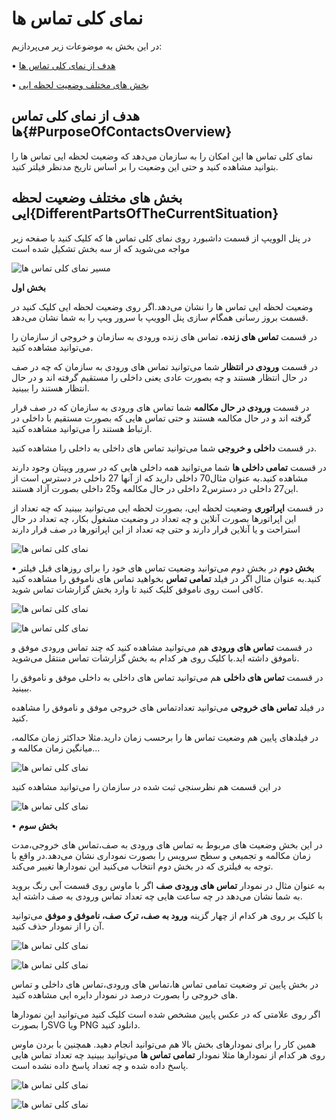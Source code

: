 # نمای کلی تماس ها

در این بخش به موضوعات زیر می‌پردازیم:

•	[هدف از نمای کلی تماس ها ](#PurposeOfContactsOverview)

•	[بخش های مختلف وضعیت لحظه ایی ](#DifferentPartsOfTheCurrentSituation)

## هدف از نمای کلی تماس ها{#PurposeOfContactsOverview}

نمای کلی تماس ها این امکان را به سازمان می‌دهد که وضعیت لحظه ایی تماس ها را بتوانید مشاهده کنید و حتی این وضعیت را بر اساس تاریخ مدنظر فیلتر کنید.

## بخش های مختلف وضعیت لحظه ایی{DifferentPartsOfTheCurrentSituation}

در پنل الوویپ از قسمت داشبورد روی نمای کلی تماس ها که کلیک کنید با صفحه زیر مواجه می‌شوید که از سه بخش تشکیل شده است

![مسیر نمای کلی تماس ها ](./Image/route.png)

**بخش اول**

وضعیت لحظه ایی تماس ها را نشان می‌دهد.اگر روی وضعیت لحظه ایی کلیک کنید  در قسمت بروز رسانی همگام سازی پنل الوویپ با سرور ویپ را به شما نشان می‌دهد.

در قسمت **تماس های زنده**، تماس های زنده ورودی به سازمان و خروجی از سازمان را می‌توانید مشاهده کنید.

در قسمت **ورودی در انتظار** شما می‌توانید تماس های ورودی به سازمان که چه در صف در حال انتظار هستند و چه بصورت عادی یعنی داخلی را مستقیم گرفته اند و در حال انتظار هستند را ببینید.

در قسمت **ورودی در حال مکالمه** شما تماس های ورودی به سازمان که در صف قرار گرفته اند و در حال مکالمه هستند و حتی تماس هایی که بصورت مستقیم با داخلی در ارتباط هستند را می‌توانید مشاهده کنید.

در قسمت **داخلی و خروجی** شما می‌توانید تماس های داخلی به داخلی را مشاهده کنید.

در قسمت **تمامی داخلی ها** شما می‌توانید همه داخلی هایی که در سرور ویپتان وجود دارند مشاهده کنید.به عنوان مثال70 داخلی دارید که از آنها 27 داخلی در دسترس است از این27 داخلی در دسترس2  داخلی در حال مکالمه و25 داخلی بصورت آزاد هستند.

در قسمت **اپراتوری** وضعیت لحظه ایی، بصورت لحظه ایی می‌توانید ببینید که چه تعداد از این اپراتورها بصورت آنلاین و چه تعداد در وضعیت مشغول بکار، چه تعداد در حال استراحت و یا آنلاین قرار دارند  و حتی چه تعداد از این اپراتورها در صف قرار دارند

![نمای کلی تماس ها ](./Image/onlinestatus.png)

•	**بخش دوم**
در بخش دوم می‌توانید وضعیت تماس های خود  را برای روزهای قبل فیلتر کنید.به عنوان مثال اگر در فیلد **تمامی تماس** بخواهید تماس های ناموفق را مشاهده کنید کافی است روی ناموفق کلیک کنید تا وارد بخش گزارشات تماس شوید.

![نمای کلی تماس ها ](./Image/part2.png)


![نمای کلی تماس ها ](./Image/part2-2.png)

در قسمت **تماس های ورودی** هم می‌توانید مشاهده کنید که چند تماس ورودی موفق و ناموفق داشته اید.با کلیک روی هر کدام به بخش گزارشات تماس منتقل می‌شوید.

در قسمت **تماس های داخلی** هم می‌توانید تماس های داخلی به داخلی موفق و ناموفق را ببینید.

در فیلد **تماس های خروجی** می‌توانید تعدادتماس های خروجی موفق و ناموفق را مشاهده کنید.

در فیلدهای پایین هم وضعیت  تماس ها را برحسب زمان دارید.مثلا حداکثر زمان مکالمه، میانگین زمان مکالمه و...

![نمای کلی تماس ها ](./Image/part2-3.png)

در این قسمت هم نظرسنجی ثبت شده در سازمان را می‌توانید مشاهده کنید

![نمای کلی تماس ها ](./Image/part2-4.png)

•    **بخش سوم**

در این بخش وضعیت های مربوط به تماس های ورودی به صف،تماس های خروجی،مدت زمان مکالمه و تجمیعی و سطح سرویس را بصورت نموداری نشان می‌دهد.در واقع با توجه به فیلتری که در بخش دوم انتخاب می‌کنید این نمودارها تغییر می‌کند.

به عنوان مثال در نمودار **تماس های ورودی صف** اگر با ماوس روی قسمت آبی رنگ بروید به شما نشان می‌دهد در چه ساعت هایی چه تعداد تماس ورودی به صف داشته اید.

با کلیک بر روی هر کدام از چهار گزینه **ورود به صف، ترک صف، ناموفق و موفق** می‌توانید آن را از نمودار حذف کنید. 

![نمای کلی تماس ها ](./Image/part3-1.png)

![نمای کلی تماس ها ](./Image/part3-2.png)

در بخش پایین تر وضعیت تمامی تماس ها،تماس های ورودی،تماس های داخلی و تماس های خروجی را بصورت درصد در نمودار دایره ایی مشاهده کنید.

اگر روی علامتی که در عکس پایین مشخص شده است کلیک کنید می‌توانید این نمودارها را بصورتSVG  ویا PNG دانلود کنید.

همین کار را برای نمودارهای بخش بالا هم می‌توانید انجام دهید. همچنین با بردن ماوس روی هر کدام  از نمودارها مثلا نمودار **تمامی تماس ها** می‌توانید ببینید چه تعداد تماس هایی پاسخ داده شده و چه تعداد پاسخ داده نشده است.

![نمای کلی تماس ها ](./Image/part3-3.png)

![نمای کلی تماس ها ](./Image/part3-4.png)